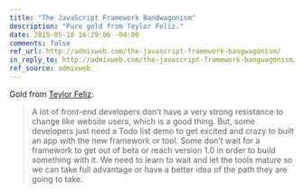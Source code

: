 ```yaml
---
title: "The JavaScript Framework Bandwagonism"
description: "Pure gold from Teylor Feliz."
date: 2015-05-18 16:29:06 -04:00
comments: false
ref_url: http://admixweb.com/the-javascript-framework-bangwagonism/
in_reply_to: http://admixweb.com/the-javascript-framework-bangwagonism/
ref_source: admixweb
---
```


Gold from [Teylor Feliz](https://twitter.com/teylorfeliz):

> A lot of front-end developers don’t have a very strong resistance to change like website users, which is a good thing. But, some developers just need a Todo list demo to get excited and crazy to built an app with the new framework or tool. Some don’t wait for a framework to get out of beta or reach version 1.0 in order to build something with it. We need to learn to wait and let the tools mature so we can take full advantage or have a better idea of the path they are going to take.